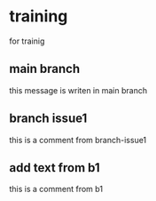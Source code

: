 # training

for trainig

## main branch

this message is writen in main branch

## branch issue1

this is a comment from branch-issue1

## add text from b1

this is a comment from b1
